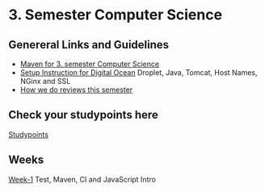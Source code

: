 # 3. Semester Computer Science

## Genereral Links and Guidelines
- [Maven for 3. semester Computer Science](https://docs.google.com/document/d/1WhUccsbU7SzomqSKau30BcmfsvjBMCNDsWGohFFmyRI/edit?usp=sharing)
- [Setup Instruction for Digital Ocean](https://docs.google.com/document/d/1pP1eLz1r-gxPhzzZcEyhQMKIiv_kxFkQKZu_XC8IjFg/edit?usp=sharing) Droplet, Java, Tomcat, Host Names, NGinx and SSL
- [How we do reviews this semester](https://docs.google.com/document/d/11B-nUI3B4LQNXGe2yGmPPCrosXgRlkhBMcbPa2yLeo8/edit?usp=sharing)

## Check your studypoints here
[Studypoints](https://studypoints.info)

## Weeks
[Week-1](https://github.com/cphdat3sem2019spring/Week-01) Test, Maven, CI and JavaScript Intro

